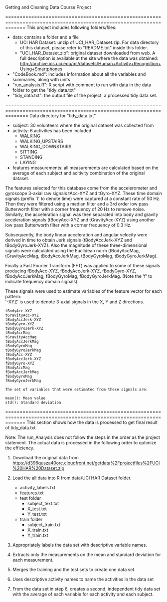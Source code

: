 Getting and Cleaning Data Course Project

===================================================================================================================
This project includes following folders/files:
- data: contains a folder and a file
	- UCI HAR Dataset: unzip of UCI_HAR_Dataset.zip. For data directory of this dataset, please refer to "README.txt" inside this folder. 
	- "UCI_HAR_Dataset.zip": original dataset downloaded from web.  A full description is available at the site 	where the data was obtained: 
	http://archive.ics.uci.edu/ml/datasets/Human+Activity+Recognition+Using+Smartphones 
- "CodeBook.md": includes information about all the variables and summaries, along with units
- "run_analysis.R": R script with comment to run with data in the data folder to get the "tidy_data.txt"
- "tidy_data.txt": the output file of the project, a processed tidy data set.

====================================================================================================================
Data directory for "tidy_data.txt"
- subject: 30 volunteers where the original dataset was collected from
- activity: 6 activities has been included
	- WALKING
	- WALKING_UPSTAIRS
	- WALKING_DOWNSTAIRS
	- SITTING
	- STANDING
	- LAYING
- features measurements: all measurements are calculated based on the average of each subject and acitivity combination of the original dataset.

The features selected for this database come from the accelerometer and gyroscope 3-axial raw signals tAcc-XYZ and tGyro-XYZ. These time domain signals (prefix 't' to denote time) were captured at a constant rate of 50 Hz. Then they were filtered using a median filter and a 3rd order low pass Butterworth filter with a corner frequency of 20 Hz to remove noise. Similarly, the acceleration signal was then separated into body and gravity acceleration signals (tBodyAcc-XYZ and tGravityAcc-XYZ) using another low pass Butterworth filter with a corner frequency of 0.3 Hz. 

Subsequently, the body linear acceleration and angular velocity were derived in time to obtain Jerk signals (tBodyAccJerk-XYZ and tBodyGyroJerk-XYZ). Also the magnitude of these three-dimensional signals were calculated using the Euclidean norm (tBodyAccMag, tGravityAccMag, tBodyAccJerkMag, tBodyGyroMag, tBodyGyroJerkMag). 

Finally a Fast Fourier Transform (FFT) was applied to some of these signals producing fBodyAcc-XYZ, fBodyAccJerk-XYZ, fBodyGyro-XYZ, fBodyAccJerkMag, fBodyGyroMag, fBodyGyroJerkMag. (Note the 'f' to indicate frequency domain signals). 

These signals were used to estimate variables of the feature vector for each pattern:  
'-XYZ' is used to denote 3-axial signals in the X, Y and Z directions.

	tBodyAcc-XYZ
	tGravityAcc-XYZ
	tBodyAccJerk-XYZ
	tBodyGyro-XYZ
	tBodyGyroJerk-XYZ
	tBodyAccMag
	tGravityAccMag
	tBodyAccJerkMag
	tBodyGyroMag
	tBodyGyroJerkMag
	fBodyAcc-XYZ
	fBodyAccJerk-XYZ
	fBodyGyro-XYZ
	fBodyAccMag
	fBodyAccJerkMag
	fBodyGyroMag
	fBodyGyroJerkMag

	The set of variables that were estimated from these signals are: 

	mean(): Mean value
	std(): Standard deviation


===================================================================================================================
This section shows how the data is processed to get final result of tidy_data.txt.

Note: The run_Analysis does not follow the steps in the order as the project statement. The actual data is processed in the following order to optimize the efficiency.

1. Download the original data from https://d396qusza40orc.cloudfront.net/getdata%2Fprojectfiles%2FUCI%20HAR%20Dataset.zip

2. Load the all data into R from data/UCI HAR Dataset folder.
	- activity_labels.txt
	- features.txt
	- test folder
		- subject_text.txt
		- X_test.txt
		- Y_test.txt
	- train folder
		- subject_train.txt
		- X_train.txt
		- Y_train.txt

3. Appropriately labels the data set with descriptive variable names.

4. Extracts only the measurements on the mean and standard deviation for each measurement.

5. Merges the training and the test sets to create one data set.

6. Uses descriptive activity names to name the activities in the data set

7. From the data set in step 6, creates a second, independent tidy data set with the average of each variable for each activity and each subject.